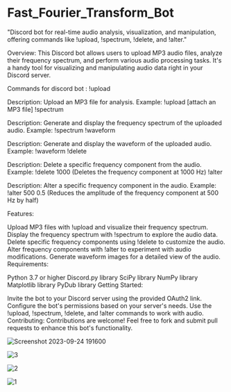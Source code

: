 # Fast_Fourier_Transform_Bot
"Discord bot for real-time audio analysis, visualization, and manipulation, offering commands like !upload, !spectrum, !delete, and !alter."

Overview:
This Discord bot allows users to upload MP3 audio files, analyze their frequency spectrum, and perform various audio processing tasks. It's a handy tool for visualizing and manipulating audio data right in your Discord server.

Commands for discord bot :
!upload

Description: Upload an MP3 file for analysis.
Example: !upload [attach an MP3 file]
!spectrum

Description: Generate and display the frequency spectrum of the uploaded audio.
Example: !spectrum
!waveform

Description: Generate and display the waveform of the uploaded audio.
Example: !waveform
!delete

Description: Delete a specific frequency component from the audio.
Example: !delete 1000 (Deletes the frequency component at 1000 Hz)
!alter

Description: Alter a specific frequency component in the audio.
Example: !alter 500 0.5 (Reduces the amplitude of the frequency component at 500 Hz by half)

Features:

Upload MP3 files with !upload and visualize their frequency spectrum.
Display the frequency spectrum with !spectrum to explore the audio data.
Delete specific frequency components using !delete to customize the audio.
Alter frequency components with !alter to experiment with audio modifications.
Generate waveform images for a detailed view of the audio.
Requirements:

Python 3.7 or higher
Discord.py library
SciPy library
NumPy library
Matplotlib library
PyDub library
Getting Started:

Invite the bot to your Discord server using the provided OAuth2 link.
Configure the bot's permissions based on your server's needs.
Use the !upload, !spectrum, !delete, and !alter commands to work with audio.
Contributing:
Contributions are welcome! Feel free to fork and submit pull requests to enhance this bot's functionality.

![Screenshot 2023-09-24 191600](https://github.com/biohacker0/Fast_Fourier_Transform_Bot/assets/50107470/7c2f3398-af51-4409-99bf-db906f37f78f)

![3](https://github.com/biohacker0/Fast_Fourier_Transform_Bot/assets/50107470/7dd7a3ce-890f-4dad-854d-6381d785af0c)

![2](https://github.com/biohacker0/Fast_Fourier_Transform_Bot/assets/50107470/d0bfc23a-ba92-489d-9006-49d252c944fa)

![1](https://github.com/biohacker0/Fast_Fourier_Transform_Bot/assets/50107470/f79ccb0e-b0e9-44bc-b6ea-fd178f70a563)

